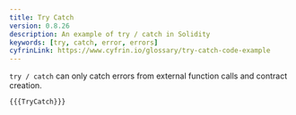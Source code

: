 ```yaml
---
title: Try Catch
version: 0.8.26
description: An example of try / catch in Solidity
keywords: [try, catch, error, errors]
cyfrinLink: https://www.cyfrin.io/glossary/try-catch-code-example
---
```


`try / catch` can only catch errors from external function calls and contract creation.

```solidity
{{{TryCatch}}}
```
